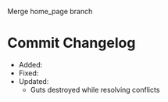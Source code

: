 Merge home_page branch

# Commit Changelog
- Added:
- Fixed:
- Updated:
    - Guts destroyed while resolving conflicts